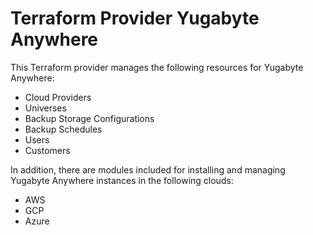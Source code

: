 # Terraform Provider Yugabyte Anywhere

This Terraform provider manages the following resources for Yugabyte Anywhere:
* Cloud Providers
* Universes
* Backup Storage Configurations
* Backup Schedules
* Users
* Customers

In addition, there are modules included for installing and managing Yugabyte Anywhere instances in the following clouds:
* AWS
* GCP
* Azure